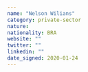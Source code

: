 ```yaml
---
name: "Nelson Wilians"
category: private-sector
nature:
nationality: BRA
website: ""
twitter: ""
linkedin: ""
date_signed: 2020-01-24
---
```


